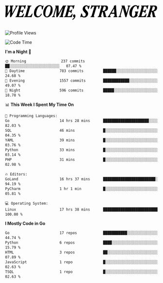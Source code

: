 <div>
  <picture>
    <source media="(prefers-color-scheme: dark)" srcset="./headers/welcome_white.png">
    <img alt="WELCOME, STRANGER" src="./headers/welcome.png" width="500">
  </picture>
</div>

<br>

![Profile Views](https://komarev.com/ghpvc/?username=darleet&color=blue)

<!--START_SECTION:waka-->
![Code Time](http://img.shields.io/badge/Code%20Time-976%20hrs%2032%20mins-blue)

**I'm a Night 🦉** 

```text
🌞 Morning                237 commits         ██░░░░░░░░░░░░░░░░░░░░░░░   07.47 % 
🌆 Daytime                783 commits         ██████░░░░░░░░░░░░░░░░░░░   24.68 % 
🌃 Evening                1557 commits        ████████████░░░░░░░░░░░░░   49.07 % 
🌙 Night                  596 commits         █████░░░░░░░░░░░░░░░░░░░░   18.78 % 
```


📊 **This Week I Spent My Time On** 

```text
💬 Programming Languages: 
Go                       14 hrs 28 mins      █████████████████████░░░░   82.03 % 
SQL                      46 mins             █░░░░░░░░░░░░░░░░░░░░░░░░   04.35 % 
YAML                     39 mins             █░░░░░░░░░░░░░░░░░░░░░░░░   03.76 % 
Python                   33 mins             █░░░░░░░░░░░░░░░░░░░░░░░░   03.14 % 
PHP                      31 mins             █░░░░░░░░░░░░░░░░░░░░░░░░   02.98 % 

🔥 Editors: 
GoLand                   16 hrs 37 mins      ████████████████████████░   94.19 % 
PyCharm                  1 hr 1 min          █░░░░░░░░░░░░░░░░░░░░░░░░   05.81 % 

💻 Operating System: 
Linux                    17 hrs 38 mins      █████████████████████████   100.00 % 
```

**I Mostly Code in Go** 

```text
Go                       17 repos            ███████████░░░░░░░░░░░░░░   44.74 % 
Python                   6 repos             ████░░░░░░░░░░░░░░░░░░░░░   15.79 % 
HTML                     3 repos             ██░░░░░░░░░░░░░░░░░░░░░░░   07.89 % 
JavaScript               1 repo              █░░░░░░░░░░░░░░░░░░░░░░░░   02.63 % 
TSQL                     1 repo              █░░░░░░░░░░░░░░░░░░░░░░░░   02.63 % 
```




<!--END_SECTION:waka-->
